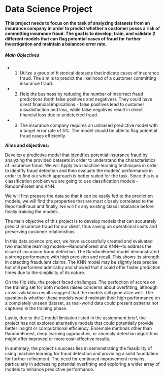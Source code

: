 # Data Science Project

#### This project needs to focus on the task of analyzing datasets from an insurance company in order to predict whether a customer poses a risk of committing insurance fraud. The goal is to develop, train, and validate 2 different models that can flag potential cases of fraud for further investigation and maintain a balanced error rate.

##### Main Objectives

* 1. Utilize a group of historical datasets that indicate cases of insurance fraud. The aim is to predict the likelihood of a customer committing insurance fraud.
* 2. Help the business by reducing the number of incorrect fraud predictions (both false positives and negatives). They could have direct financial implications - false positives lead to customer dissatisfaction and loss, while false negatives result in direct financial loss due to undetected fraud.
* 3. The insurance company requires an unbiased predictive model with a target error rate of 5%. The model should be able to flag potential fraud cases efficiently.

__Aims and objectives:__

Develop a predictive model that identifies potential insurance fraud by analyzing the provided datasets in order to understand the characteristics of insurance fraud. We will Apply two machine learning techniques in order to identify fraud detection and then evaluate the models' performance in order to find out which approach is better suited for the task. Since this is a classification problem we are going to use classification models - RandomForest and KNN.

We will first prepare the data so that it can be easily fed to the prediction models, we will find the properties that are most closely correlated to the ReportedFraud and finally, we will fix any existing class imbalance before finally training the models.

The main objective of this project is to develop models that can accurately predict insurance fraud for our client, thus saving on operational costs and preserving customer relationships.

In this data science project, we have successfully created and evaluated two machine learning models—RandomForest and KNN—to address the issue of insurance fraud detection. The RandomForest model demonstrated a strong performance with high precision and recall. This shows its strength in detecting fraudulent claims. The KNN model may be slightly less precise but still performed admirably and showed that it could offer faster prediction times due to the simplicity of its nature.

On the flip side, the project faced challenges. The perfection of scores on the training set for both models raises concerns about overfitting, although cross-validation results suggest that the models still generalize well. The question is whether these models would maintain their high performance on a completely unseen dataset, as real-world data could present patterns not captured in the training phase.

Lastly, due to the 2 model limitation listed in the assignment brief, the project has not explored alternative models that could potentially provide better insight or computational efficiency. Ensemble methods other than RandomForest, deep learning approaches, or anomaly detection algorithms might offer improved or more cost-effective results.

In summary, the project's success lies in demonstrating the feasibility of using machine learning for fraud detection and providing a solid foundation for further refinement. The need for continued improvement remains, particularly in addressing potential overfitting and exploring a wider array of models to enhance predictive performance.
